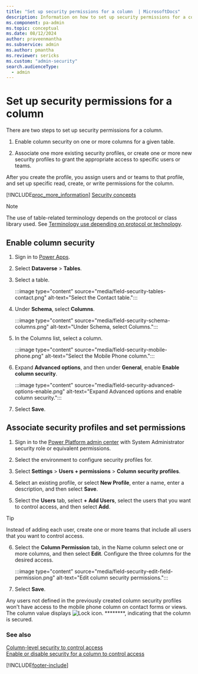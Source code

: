 ```yaml
---
title: "Set up security permissions for a column  | MicrosoftDocs"
description: Information on how to set up security permissions for a column.
ms.component: pa-admin
ms.topic: conceptual
ms.date: 08/12/2024
author: praveenmantha
ms.subservice: admin
ms.author: pmantha
ms.reviewer: sericks
ms.custom: "admin-security"
search.audienceType: 
  - admin
---
```

# Set up security permissions for a column 

There are two steps to set up security permissions for a column.

1. Enable column security on one or more columns for a given table.  
  
2. Associate one more existing security profiles, or create one or more new security profiles to grant the appropriate access to specific users or teams.  

After you create the profile, you assign users and or teams to that profile, and set up specific read, create, or write permissions for the column.  
  
[!INCLUDE[proc_more_information](../includes/proc-more-information.md)] [Security concepts](wp-security-cds.md)  

> [!NOTE]
> The use of table-related terminology depends on the protocol or class library used. See [Terminology use depending on protocol or technology](/power-apps/developer/data-platform/understand-terminology).


## Enable column security

1. Sign in to [Power Apps](https://make.powerapps.com/).

2. Select **Dataverse** > **Tables**.

3. Select a table.

   :::image type="content" source="media/field-security-tables-contact.png" alt-text="Select the Contact table.":::

4. Under **Schema**, select **Columns**.

   :::image type="content" source="media/field-security-schema-columns.png" alt-text="Under Schema, select Columns.":::

5. In the Columns list, select a column.

   :::image type="content" source="media/field-security-mobile-phone.png" alt-text="Select the Mobile Phone column.":::

6. Expand **Advanced options**, and then under **General**, enable **Enable column security**.

   :::image type="content" source="media/field-security-advanced-options-enable.png" alt-text="Expand Advanced options and enable column security.":::

7. Select **Save**.

## Associate security profiles and set permissions

<!-- fwlink  https://go.microsoft.com/fwlink/?linkid=2193903 -->

1. Sign in to the [Power Platform admin center](https://admin.powerplatform.microsoft.com) with System Administrator security role or equivalent permissions.

2. Select the environment to configure security profiles for. 

3. Select **Settings** > **Users + permissions** > **Column security profiles**. 

4. Select an existing profile, or select **New Profile**, enter a name, enter a description, and then select **Save**.  

5. Select the **Users** tab, select **+ Add Users**, select the users that you want to control access, and then select **Add**. 

  > [!TIP]
  > Instead of adding each user, create one or more teams that include all users that you want to control access. 

6. Select the **Column Permission** tab, in the Name column select one or more columns, and then select **Edit**. Configure the three columns for the desired access.  

   :::image type="content" source="media/field-security-edit-field-permission.png" alt-text="Edit column security permissions.":::

7. Select **Save**.

Any users not defined in the previously created column security profiles won't have access to the mobile phone column on contact forms or views. The column value displays ![Lock icon.](../admin/media/admin-field-level-security-lock.png "Lock icon") ********, indicating that the column is secured.  
  
### See also  
[Column-level security to control access](field-level-security.md) <br />
[Enable or disable security for a column to control access](enable-disable-security-field.md)  





[!INCLUDE[footer-include](../includes/footer-banner.md)]



